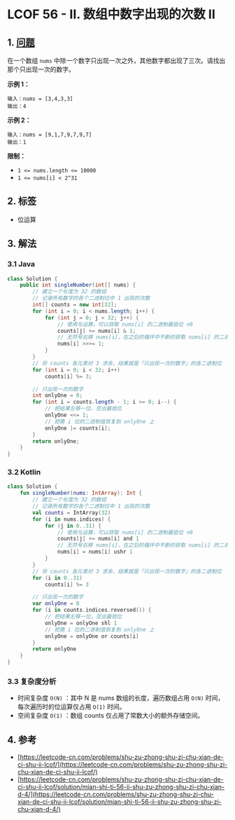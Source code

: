 # LCOF 56 - II. 数组中数字出现的次数 II

## 1. [问题](https://leetcode-cn.com/problems/shu-zu-zhong-shu-zi-chu-xian-de-ci-shu-ii-lcof/)

在一个数组 `nums` 中除一个数字只出现一次之外，其他数字都出现了三次。请找出那个只出现一次的数字。

**示例 1：**

```text
输入：nums = [3,4,3,3]
输出：4
```

**示例 2：**

```text
输入：nums = [9,1,7,9,7,9,7]
输出：1
```

**限制：**

* `1 <= nums.length <= 10000`
* `1 <= nums[i] < 2^31`

## 2. 标签

* 位运算

## 3. 解法

### 3.1 Java

```java
class Solution {
    public int singleNumber(int[] nums) {
        // 建立一个长度为 32 的数组
        // 记录所有数字的各个二进制位中 1 出现的次数
        int[] counts = new int[32];
        for (int i = 0; i < nums.length; i++) {
            for (int j = 0; j < 32; j++) {
                // 使用与运算，可以获取 nums[i] 的二进制最低位 n0
                counts[j] += nums[i] & 1;
                // 无符号右移 nums[i]，在之后的循环中不断的获取 nums[i] 的二进制每一位 n1,n2,...,n31
                nums[i] >>>= 1;
            }
        }
        // 将 counts 各元素对 3 求余，结果就是「只出现一次的数字」的各二进制位
        for (int i = 0; i < 32; i++)
            counts[i] %= 3;

        // 只出现一次的数字
        int onlyOne = 0;
        for (int i = counts.length - 1; i >= 0; i--) {
            // 把结果左移一位，空出最低位
            onlyOne <<= 1;
            // 把第 i 位的二进制值恢复到 onlyOne 上
            onlyOne |= counts[i];
        }
        return onlyOne;
    }
}
```

### 3.2 Kotlin

```kotlin
class Solution {
    fun singleNumber(nums: IntArray): Int {
        // 建立一个长度为 32 的数组
        // 记录所有数字的各个二进制位中 1 出现的次数
        val counts = IntArray(32)
        for (i in nums.indices) {
            for (j in 0..31) {
                // 使用与运算，可以获取 nums[i] 的二进制最低位 n0
                counts[j] += nums[i] and 1
                // 无符号右移 nums[i]，在之后的循环中不断的获取 nums[i] 的二进制每一位 n1,n2,...,n31
                nums[i] = nums[i] ushr 1
            }
        }
        // 将 counts 各元素对 3 求余，结果就是「只出现一次的数字」的各二进制位
        for (i in 0..31)
            counts[i] %= 3

        // 只出现一次的数字
        var onlyOne = 0
        for (i in counts.indices.reversed()) {
            // 把结果左移一位，空出最低位
            onlyOne = onlyOne shl 1
            // 把第 i 位的二进制值恢复到 onlyOne 上
            onlyOne = onlyOne or counts[i]
        }
        return onlyOne
    }
}
```

### 3.3 复杂度分析

* 时间复杂度 `O(N)` ：其中 N 是 nums 数组的长度，遍历数组占用 `O(N)` 时间，每次遍历时的位运算仅占用 `O(1)` 时间。
* 空间复杂度 `O(1)` ：数组 counts 仅占用了常数大小的额外存储空间。

## 4. 参考

* [https://leetcode-cn.com/problems/shu-zu-zhong-shu-zi-chu-xian-de-ci-shu-ii-lcof/](https://leetcode-cn.com/problems/shu-zu-zhong-shu-zi-chu-xian-de-ci-shu-ii-lcof/)
* [https://leetcode-cn.com/problems/shu-zu-zhong-shu-zi-chu-xian-de-ci-shu-ii-lcof/solution/mian-shi-ti-56-ii-shu-zu-zhong-shu-zi-chu-xian-d-4/](https://leetcode-cn.com/problems/shu-zu-zhong-shu-zi-chu-xian-de-ci-shu-ii-lcof/solution/mian-shi-ti-56-ii-shu-zu-zhong-shu-zi-chu-xian-d-4/)

